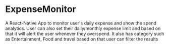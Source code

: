 # ExpenseMonitor
A React-Native App to monitor user's daily expense and show the spend analytics.
User can also set their daily/monthly expense limit and based on that it will alert the user whenever they overspend.
It also has category such as Entertainment, Food and travel based on that user can filter the results